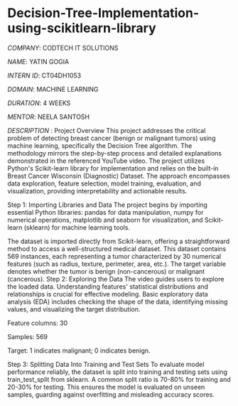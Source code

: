 # Decision-Tree-Implementation-using-scikitlearn-library

*COMPANY*: CODTECH IT SOLUTIONS

*NAME*: YATIN GOGIA

*INTERN ID*: CT04DH1053

*DOMAIN*: MACHINE LEARNING

*DURATION*: 4 WEEKS

*MENTOR*: NEELA SANTOSH

*DESCRIPTION* : 
Project Overview
This project addresses the critical problem of detecting breast cancer (benign or malignant tumors) using machine learning, specifically the Decision Tree algorithm. The methodology mirrors the step-by-step process and detailed explanations demonstrated in the referenced YouTube video. The project utilizes Python's Scikit-learn library for implementation and relies on the built-in Breast Cancer Wisconsin (Diagnostic) Dataset. The approach encompasses data exploration, feature selection, model training, evaluation, and visualization, providing interpretability and actionable results.

Step 1: Importing Libraries and Data
The project begins by importing essential Python libraries: pandas for data manipulation, numpy for numerical operations, matplotlib and seaborn for visualization, and Scikit-learn (sklearn) for machine learning tools.

The dataset is imported directly from Scikit-learn, offering a straightforward method to access a well-structured medical dataset. This dataset contains 569 instances, each representing a tumor characterized by 30 numerical features (such as radius, texture, perimeter, area, etc.). The target variable denotes whether the tumor is benign (non-cancerous) or malignant (cancerous).
Step 2: Exploring the Data
The video guides users to explore the loaded data. Understanding features' statistical distributions and relationships is crucial for effective modeling. Basic exploratory data analysis (EDA) includes checking the shape of the data, identifying missing values, and visualizing the target distribution.

Feature columns: 30

Samples: 569

Target: 1 indicates malignant; 0 indicates benign.

Step 3: Splitting Data Into Training and Test Sets
To evaluate model performance reliably, the dataset is split into training and testing sets using train_test_split from sklearn. A common split ratio is 70-80% for training and 20-30% for testing. This ensures the model is evaluated on unseen samples, guarding against overfitting and misleading accuracy scores.
